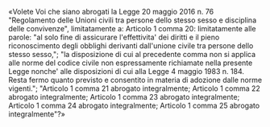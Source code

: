 «Volete Voi che siano abrogati la Legge 20 maggio  2016  n.  76
"Regolamento delle Unioni civili tra persone  dello  stesso  sesso  e
disciplina delle convivenze", limitatamente a: 
        Articolo 1 comma 20: limitatamente alle parole: 
          "al solo fine di assicurare l'effettivita' dei diritti e il
pieno riconoscimento degli obblighi derivanti dall'unione civile  tra
persone dello stesso sesso,"; 
          "la disposizione di cui al precedente comma non si  applica
alle norme del  codice  civile  non  espressamente  richiamate  nella
presente Legge nonche' alle disposizioni di cui alla Legge  4  maggio
1983 n. 184. Resta fermo quanto previsto e consentito in  materia  di
adozione dalle norme vigenti."; 
        "Articolo 1 comma 21 abrogato integralmente; 
        Articolo 1 comma 22 abrogato integralmente; 
        Articolo 1 comma 23 abrogato integralmente; 
        Articolo 1 comma 24 abrogato integralmente; 
        Articolo 1 comma 25 abrogato integralmente"?»

